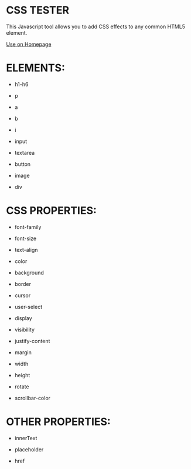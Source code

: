 # CSS TESTER

This Javascript tool allows you to add CSS effects to any common HTML5 element.

[Use on Homepage](https://greybeard42.neocities.org/javascript/cssTest/)

# ELEMENTS:

- h1-h6

- p

- a

- b

- i

- input

- textarea

- button

- image

- div

# CSS PROPERTIES:

- font-family

- font-size

- text-align

- color

- background

- border

- cursor

- user-select

- display

- visibility

- justify-content

- margin

- width

- height

- rotate

- scrollbar-color

# OTHER PROPERTIES:

- innerText

- placeholder

- href
